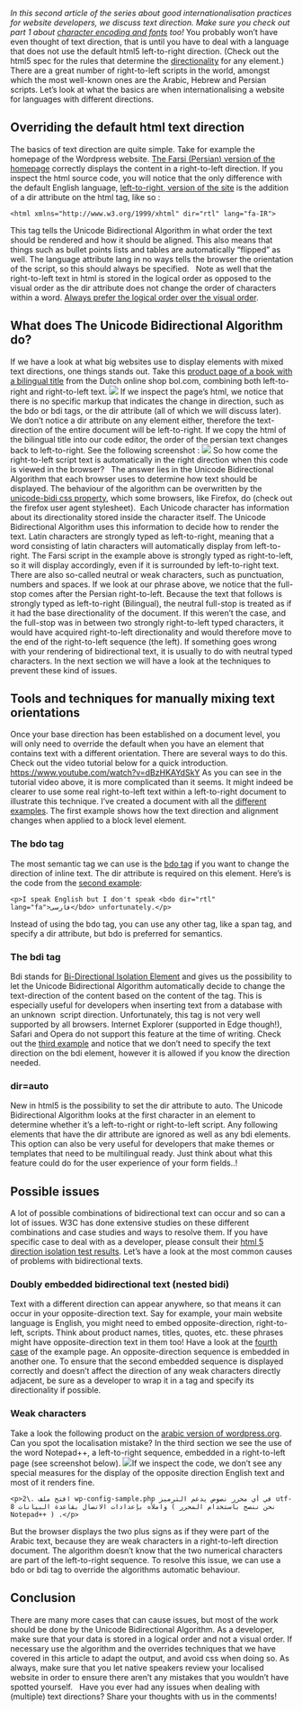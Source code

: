 _In this second article of the series about good internationalisation practices for website developers, we discuss text direction. Make sure you check out part 1 about [character encoding and fonts](http://timbakkum.net/frontend-blog/internationalisation-web-developers-characters-fonts) too!_ You probably won’t have even thought of text direction, that is until you have to deal with a language that does not use the default html5 left-to-right direction. (Check out the html5 spec for the rules that determine the [directionality](https://www.w3.org/TR/html5/dom.html#the-directionality) for any element.) There are a great number of right-to-left scripts in the world, amongst which the most well-known ones are the Arabic, Hebrew and Persian scripts. Let’s look at what the basics are when internationalising a website for languages with different directions.

## **Overriding the default html text direction**

The basics of text direction are quite simple. Take for example the homepage of the Wordpress website. [The Farsi (Persian) version of the homepage](https://fa.wordpress.org/) correctly displays the content in a right-to-left direction. If you inspect the html source code, you will notice that the only difference with the default English language, [left-to-right, version of the site](https://wordpress.org) is the addition of a dir attribute on the html tag, like so :

    <html xmlns="http://www.w3.org/1999/xhtml" dir="rtl" lang="fa-IR">

This tag tells the Unicode Bidirectional Algorithm in what order the text should be rendered and how it should be aligned. This also means that things such as bullet points lists and tables are automatically “flipped” as well. The language attribute lang in no ways tells the browser the orientation of the script, so this should always be specified.   Note as well that the right-to-left text in html is stored in the logical order as opposed to the visual order as the dir attribute does not change the order of characters within a word. [Always prefer the logical order over the visual order](https://www.w3.org/International/questions/qa-visual-vs-logical).

## **What does The Unicode Bidirectional Algorithm do?**

If we have a look at what big websites use to display elements with mixed text directions, one things stands out. Take this [product page of a book with a bilingual title](https://www.bol.com/nl/p/sleep-tight-little-wolf-bilingual-children-s-book/9200000050210836/) from the Dutch online shop bol.com, combining both left-to-right and right-to-left text.
![](https://media.graphcms.com/eqHp8PaQR7u8kGtZKTW7)
If we inspect the page’s html, we notice that there is no specific markup that indicates the change in direction, such as the bdo or bdi tags, or the dir attribute (all of which we will discuss later). We don’t notice a dir attribute on any element either, therefore the text-direction of the entire document will be left-to-right. If we copy the html of the bilingual title into our code editor, the order of the persian text changes back to left-to-right. See the following screenshot : ![](https://media.graphcms.com/oz04tz1dQcGnHGpPChAD) So how come the right-to-left script text is automatically in the right direction when this code is viewed in the browser?   The answer lies in the Unicode Bidirectional Algorithm that each browser uses to determine how text should be displayed. The behaviour of the algorithm can be overwritten by the [unicode-bidi css property](https://developer.mozilla.org/en-US/docs/Web/CSS/unicode-bidi), which some browsers, like Firefox, do (check out the firefox user agent stylesheet).  Each Unicode character has information about its directionality stored inside the character itself. The Unicode Bidirectional Algorithm uses this information to decide how to render the text. Latin characters are strongly typed as left-to-right, meaning that a word consisting of latin characters will automatically display from left-to-right. The Farsi script in the example above is strongly typed as right-to-left, so it will display accordingly, even if it is surrounded by left-to-right text.   There are also so-called neutral or weak characters, such as punctuation, numbers and spaces. If we look at our phrase above, we notice that the full-stop comes after the Persian right-to-left. Because the text that follows is strongly typed as left-to-right (Bilingual), the neutral full-stop is treated as if it had the base directionality of the document. If this weren’t the case, and the full-stop was in between two strongly right-to-left typed characters, it would have acquired right-to-left directionality and would therefore move to the end of the right-to-left sequence (the left). If something goes wrong with your rendering of bidirectional text, it is usually to do with neutral typed characters. In the next section we will have a look at the techniques to prevent these kind of issues.

## **Tools and techniques for manually mixing text orientations**

Once your base direction has been established on a document level, you will only need to override the default when you have an element that contains text with a different orientation. There are several ways to do this. Check out the video tutorial below for a quick introduction. https://www.youtube.com/watch?v=dBzHKAYdSkY As you can see in the tutorial video above, it is more complicated than it seems. It might indeed be clearer to use some real right-to-left text within a left-to-right document to illustrate this technique. I’ve created a document with all the [different examples](http://timbakkum.net/code-examples/bidi-examples). The first example shows how the text direction and alignment changes when applied to a block level element.

### **The bdo tag**

The most semantic tag we can use is the [bdo tag](https://developer.mozilla.org/en-US/docs/Web/HTML/Element/bdo) if you want to change the direction of inline text. The dir attribute is required on this element. Here’s is the code from the [second example](http://timbakkum.net/code-examples/bidi-examples):

    <p>I speak English but I don't speak <bdo dir="rtl" lang="fa">فارسی</bdo> unfortunately.</p>

Instead of using the bdo tag, you can use any other tag, like a span tag, and specify a dir attribute, but bdo is preferred for semantics.

### **The bdi tag**

Bdi stands for [Bi-Directional Isolation Element](https://developer.mozilla.org/nl/docs/Web/HTML/Element/bdi) and gives us the possibility to let the Unicode Bidirectional Algorithm automatically decide to change the text-direction of the content based on the content of the tag. This is especially useful for developers when inserting text from a database with an unknown  script direction. Unfortunately, this tag is not very well supported by all browsers. Internet Explorer (supported in Edge though!), Safari and Opera do not support this feature at the time of writing. Check out the [third example](http://timbakkum.net/code-examples/bidi-examples) and notice that we don’t need to specify the text direction on the bdi element, however it is allowed if you know the direction needed.

### **dir=auto**

New in html5 is the possibility to set the dir attribute to auto. The Unicode Bidirectional Algorithm looks at the first character in an element to determine whether it’s a left-to-right or right-to-left script. Any following elements that have the dir attribute are ignored as well as any bdi elements. This option can also be very useful for developers that make themes or templates that need to be multilingual ready. Just think about what this feature could do for the user experience of your form fields..!

## **Possible issues**

A lot of possible combinations of bidirectional text can occur and so can a lot of issues. W3C has done extensive studies on these different combinations and case studies and ways to resolve them. If you have specific case to deal with as a developer, please consult their [html 5 direction isolation test results](https://www.w3.org/International/tests/repo/results/the-dir-attribute-isolation). Let’s have a look at the most common causes of problems with bidirectional texts.

### **Doubly embedded bidirectional text (nested bidi)**

Text with a different direction can appear anywhere, so that means it can occur in your opposite-direction text. Say for example, your main website language is English, you might need to embed opposite-direction, right-to-left, scripts. Think about product names, titles, quotes, etc. these phrases might have opposite-direction text in them too! Have a look at the [fourth case](http://timbakkum.net/code-examples/bidi-examples) of the example page. An opposite-direction sequence is embedded in another one. To ensure that the second embedded sequence is displayed correctly and doesn’t affect the direction of any weak characters directly adjacent, be sure as a developer to wrap it in a tag and specify its directionality if possible.

### **Weak characters**

Take a look the following product on the [arabic version of wordpress.org](https://ar.wordpress.org/). Can you spot the localisation mistake? In the third section we see the use of the word Notepad++, a left-to-right sequence, embedded in a right-to-left page (see screenshot below). ![](https://media.graphcms.com/x2zzZlHnTXK2HnA2vkCs)If we inspect the code, we don’t see any special measures for the display of the opposite direction English text and most of it renders fine.

    <p>2\. افتح ملف wp-config-sample.php في أي محرر نصوص يدعم الترميز utf-8 واملأه بإعدادات الاتصال بقاعدة البيانات ( نحن ننصح باستخدام المحرر Notepad++ ) .</p>

But the browser displays the two plus signs as if they were part of the Arabic text, because they are weak characters in a right-to-left direction document. The algorithm doesn’t know that the two numerical characters are part of the left-to-right sequence. To resolve this issue, we can use a bdo or bdi tag to override the algorithms automatic behaviour.

## **Conclusion**

There are many more cases that can cause issues, but most of the work should be done by the Unicode Bidirectional Algorithm. As a developer, make sure that your data is stored in a logical order and not a visual order. If necessary use the algorithm and the overrides techniques that we have covered in this article to adapt the output, and avoid css when doing so. As always, make sure that you let native speakers review your localised website in order to ensure there aren’t any mistakes that you wouldn’t have spotted yourself.   Have you ever had any issues when dealing with (multiple) text directions? Share your thoughts with us in the comments!
